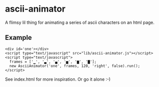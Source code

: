 # ascii-animator

A flimsy lil thing for animating a series of ascii characters on an html page.

## Example

    <div id='one'></div>
    <script type="text/javascript" src="lib/ascii-animator.js"></script>
    <script type="text/javascript">
      frames = ['▁', '▃', '▄', '▅', '▆', '▇'];
      new AsciiAnimator('one', frames, 120, 'right', false).run();
    </script>

See index.html for more inspiration. Or go it alone :-)
